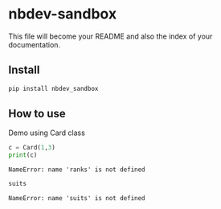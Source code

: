 # nbdev-sandbox

<!-- WARNING: THIS FILE WAS AUTOGENERATED! DO NOT EDIT! -->

This file will become your README and also the index of your
documentation.

## Install

``` sh
pip install nbdev_sandbox
```

## How to use

Demo using Card class

``` python
c = Card(1,3)
print(c)
```

    NameError: name 'ranks' is not defined

``` python
suits
```

    NameError: name 'suits' is not defined
